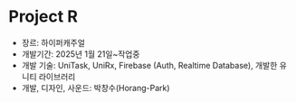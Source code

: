 # Project R

* 장르: 하이퍼캐주얼
* 개발기간: 2025년 1월 21일~작업중
* 개발 기술: UniTask, UniRx, Firebase (Auth, Realtime Database), 개발한 유니티 라이브러리
* 개발, 디자인, 사운드: 박창수(Horang-Park)

